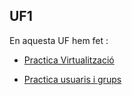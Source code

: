 ## UF1 ##


En aquesta UF hem fet :

- [Practica Virtualització](https://htmlpreview.github.io/?https://github.com/AdamSanchezP/portfoli/blob/main/MODULOS/M01-SistemasInformatics/UF1/practicavirtualizacion/PrcticaVirtualitzaci_SanchezAdam.docx.html)

- [Practica usuaris i grups](https://htmlpreview.github.io/?https://github.com/AdamSanchezP/portfoli/blob/main/MODULOS/M01-SistemasInformatics/UF1/practica%20usuaris%20i%20grups/Prcticausuarisgrupsipermisos_sanchezadam.html)

